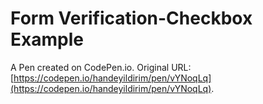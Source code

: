 # Form Verification-Checkbox Example

A Pen created on CodePen.io. Original URL: [https://codepen.io/handeyildirim/pen/vYNoqLq](https://codepen.io/handeyildirim/pen/vYNoqLq).


